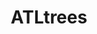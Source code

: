 ---
title: ATLtrees
crosslinks:
- trees
- nugs
- Atlanta
- Pieces
- telescopes
- rosin
- autotldr
- vaporents
- see
- Breadit
- AskReddit
- ploompax
---